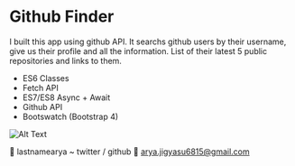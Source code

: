 # Github Finder

I built this app using github API. It searchs github users by their username, give us their profile and all the information. List of
their latest 5 public repositories and links to them.

- ES6 Classes
- Fetch API
- ES7/ES8 Async + Await
- Github API
- Bootswatch (Bootstrap 4)


![Alt Text](https://media.giphy.com/media/jVr6uNZj110hWGTHle/giphy.gif)




:tada: lastnamearya ~ twitter / github
:email: arya.jigyasu6815@gmail.com
